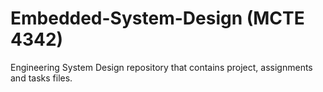 # Embedded-System-Design (MCTE 4342)

Engineering System Design repository that contains project, assignments and tasks files.
